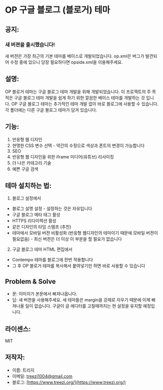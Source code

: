 # OP 구글 블로그 (블로거) 테마

## 공지:
### 새 버젼을 출시했습니다!
새 버젼은 가장 최근의 기본 테마를 베이스로 개발되었습니다. op.xml은 버그가 발견되어 수정 중에 있으니 당장 필요하다면 opside.xml을 이용해주세요.

## 설명:
OP 블로거 테마는 구글 블로그 테마 개발을 위해 개발되었습니다.
이 프로젝트의 주 목적은 구글 블로그 테마 개발을 쉽게 하기 위한 깔끔한 베이스 테마를 개발하는 것 입니다. OP 구글 블로그 테마는 추가적인 테마 개발 없이 바로 블로그에 사용할 수 있습니다. 각 폴더에는 다른 구글 블로그 테마가 담겨 있습니다.

## 기능:
1. 반응형 웹 디자인
2. 현명한 CSS 변수 선택 - 약간의 수정으로 색상과 폰트의 변경이 가능합니다
3. SEO
4. 반응형 웹 디자인을 위한 iframe 미디어(유튜브) 리사이징
5. 더 나은 카테고리 기술
6. 예쁜 구글 검색

## 테마 설치하는 법:
1. 블로그 설정에서
  * 블로그 설명 설정 - 설정하는 것은 자유입니다
  * 구글 블로그 메타 태그 활성
  * HTTPS 리다이렉션 활성
  * 같은 디자인의 타임 스탬프 (추천)
  * 테마에서 모바일 버젼 비활성화 (반응형 웹디자인의 테마이기 때문에 모바일 버젼이 필요없음) - 최신 버젼은 더 이상 이 부분을 할 필요가 없습니다

2. 구글 블로그 테마 HTML 편집에서
  * Contempo 테마를 블로그에 한번 적용합니다
  * 그 후 OP 블로거 테마를 복사해서 붙여넣기만 하면 바로 사용할 수 있습니다

## Problem & Solve
 * 문: 이미지가 본문에서 삐져나옵니다.
 * 답: 새 버젼을 사용해주세요. 새 테마들은 margin을 강제로 지우기 때문에 이제 삐져나올 일이 없습니다. 구글이 글 에디터를 고칠때까지는 현 설정을 유지할 예정입니다.

## 라이센스:
 MIT

## 저작자:
* 이름: 트리지
* 이메일: treezi1004@gmail.com
* 블로그: [https://www.treezi.org/](https://www.treezi.org/)
